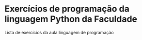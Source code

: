 # Exercícios de programação da linguagem **Python** da Faculdade
 Lista de exercícios da aula linguagem de programação
